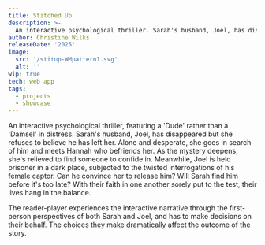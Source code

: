 ```yaml
---
title: Stitched Up
description: >-
  An interactive psychological thriller. Sarah's husband, Joel, has disappeared but she refuses to believe he's left her. Alone and desperate, she goes in search of him. Meanwhile, Joel is held prisoner in a dark place, subjected to the twisted interrogations of his captor.
author: Christine Wilks
releaseDate: '2025'
image:
  src: '/stitup-WMpattern1.svg'
  alt: ''
wip: true
tech: web app
tags:
  - projects
  - showcase
---
```



An interactive psychological thriller, featuring a 'Dude' rather than a 'Damsel' in distress. Sarah's husband, Joel, has disappeared but she refuses to believe he has left her. Alone and desperate, she goes in search of him and meets Hannah who befriends her. As the mystery deepens, she's relieved to find someone to confide in. Meanwhile, Joel is held prisoner in a dark place, subjected to the twisted interrogations of his female captor. Can he convince her to release him? Will Sarah find him before it's too late? With their faith in one another sorely put to the test, their lives hang in the balance.

The reader-player experiences the interactive narrative through the first-person perspectives of both Sarah and Joel, and has to make decisions on their behalf. The choices they make dramatically affect the outcome of the story.


